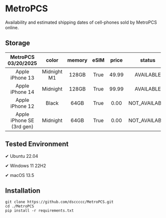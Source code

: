 # MetroPCS
Availability and estimated shipping dates of cell-phones sold by MetroPCS online.
## Storage
|MetroPCS 03/20/2025|color|memory|eSIM|price|status|shipping from|shipping to|
|:--:|:--:|:--:|:--:|:--:|:--:|:--:|:--:|
|Apple iPhone 13|Midnight M1|128GB|True|49.99|AVAILABLE|03/20/2025|03/24/2025|
|Apple iPhone 14|Midnight|128GB|True|99.99|AVAILABLE|03/20/2025|03/24/2025|
|Apple iPhone 12|Black|64GB|True|0.00|NOT_AVAILABLE|03/27/2025|04/02/2025|
|Apple iPhone SE (3rd gen)|Midnight|64GB|True|0.00|NOT_AVAILABLE|03/27/2025|04/02/2025|

## Tested Environment
✔ Ubuntu 22.04

✔ Windows 11 22H2

✔ macOS 13.5
## Installation
```
git clone https://github.com/dsccccc/MetroPCS.git
cd ./MetroPCS
pip install -r requirements.txt
```
